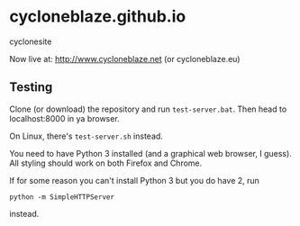 # cycloneblaze.github.io
cyclonesite

Now live at: http://www.cycloneblaze.net (or cycloneblaze.eu)

## Testing

Clone (or download) the repository and run `test-server.bat`. Then head to localhost:8000 in ya browser.

On Linux, there's `test-server.sh` instead.

You need to have Python 3 installed (and a graphical web browser, I guess). All styling should work on both Firefox and Chrome.

If for some reason you can't install Python 3 but you do have 2, run
```
python -m SimpleHTTPServer
```
instead.